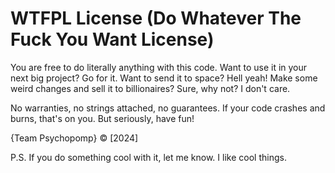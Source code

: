 # WTFPL License (Do Whatever The Fuck You Want License)

You are free to do literally anything with this code. Want to use it in your next big project? Go for it. Want to send it to space? Hell yeah! Make some weird changes and sell it to billionaires? Sure, why not? I don't care.

No warranties, no strings attached, no guarantees. If your code crashes and burns, that's on you. But seriously, have fun!

{Team Psychopomp} © [2024]

P.S. If you do something cool with it, let me know. I like cool things.
